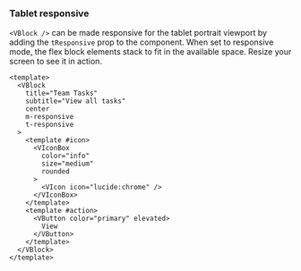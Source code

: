 ### Tablet responsive

`<VBlock />` can be made responsive for the tablet portrait viewport
by adding the `tResponsive` prop to the component. When set to responsive mode,
the flex block elements stack to fit in the available space.
Resize your screen to see it in action.

<!--code-->

```vue
<template>
  <VBlock
    title="Team Tasks"
    subtitle="View all tasks"
    center
    m-responsive
    t-responsive
  >
    <template #icon>
      <VIconBox
        color="info"
        size="medium"
        rounded
      >
        <VIcon icon="lucide:chrome" />
      </VIconBox>
    </template>
    <template #action>
      <VButton color="primary" elevated>
        View
      </VButton>
    </template>
  </VBlock>
</template>
```

<!--/code-->

<!--example-->

<div class="field">
  <div class="control">
    <div class="l-card">
      <VBlock 
        title="Team Tasks" 
        subtitle="View all tasks" 
        center 
        m-responsive
        t-responsive
      >
        <template #icon>
          <VIconBox color="info" size="medium" rounded>
            <VIcon icon="lucide:chrome"/>
          </VIconBox>
        </template>
        <template #action>
          <VButton color="primary" elevated>View</VButton>
        </template>
      </VBlock>
    </div>
  </div>
</div>

<!--/example-->
